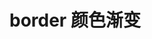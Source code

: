 # border 颜色渐变

<vuep template="#border_color"></vuep>
<script v-pre type="text/x-template" id="border_color">
<style>
.border_color {
  border-color:red green blue pink;
  border-width: 15px;
  border-style: solid;
}
</style>
<template>
<div class="border_color">
</div>
</template>
<script>
</script>